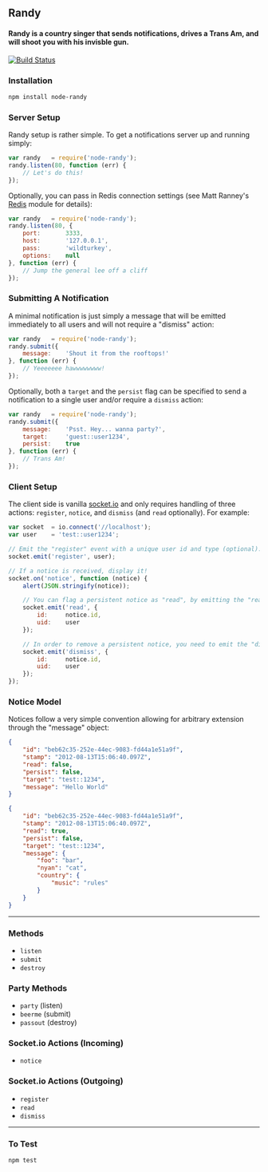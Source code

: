 ## Randy
#### Randy is a country singer that sends notifications, drives a Trans Am, and will shoot you with his invisble gun.

[![Build Status](https://secure.travis-ci.org/thisandagain/randy.png?branch=master)](http://travis-ci.org/thisandagain/randy)

### Installation
```bash
npm install node-randy
```

### Server Setup
Randy setup is rather simple. To get a notifications server up and running simply:
```javascript
var randy   = require('node-randy');
randy.listen(80, function (err) {
    // Let's do this!
});
```

Optionally, you can pass in Redis connection settings (see Matt Ranney's [Redis](https://github.com/mranney/node_redis) module for details):
```javascript
var randy   = require('node-randy');
randy.listen(80, {
    port:       3333,
    host:       '127.0.0.1',
    pass:       'wildturkey',
    options:    null
}, function (err) {
    // Jump the general lee off a cliff
});
```

### Submitting A Notification
A minimal notification is just simply a message that will be emitted immediately to all users and will not require a "dismiss" action:
```javascript
var randy   = require('node-randy');
randy.submit({
    message:    'Shout it from the rooftops!'
}, function (err) {
    // Yeeeeeee hawwwwwwww! 
});
```

Optionally, both a `target` and the `persist` flag can be specified to send a notification to a single user and/or require a `dismiss` action:
```javascript
var randy   = require('node-randy');
randy.submit({
    message:    'Psst. Hey... wanna party?',
    target:     'guest::user1234',
    persist:    true
}, function (err) {
    // Trans Am! 
});
```

### Client Setup
The client side is vanilla [socket.io](http://socket.io/) and only requires handling of three actions: `register`, `notice`, and `dismiss` (and `read` optionally). For example:

```javascript
var socket  = io.connect('//localhost');
var user    = 'test::user1234';

// Emit the "register" event with a unique user id and type (optional).
socket.emit('register', user);

// If a notice is received, display it!
socket.on('notice', function (notice) {
    alert(JSON.stringify(notice));

    // You can flag a persistent notice as "read", by emitting the "read" action
    socket.emit('read', {
        id:     notice.id,
        uid:    user
    });

    // In order to remove a persistent notice, you need to emit the "dismiss" action
    socket.emit('dismiss', {
        id:     notice.id,
        uid:    user
    });
});
```

### Notice Model
Notices follow a very simple convention allowing for arbitrary extension through the "message" object:
```json
{
    "id": "beb62c35-252e-44ec-9083-fd44a1e51a9f",
    "stamp": "2012-08-13T15:06:40.097Z",
    "read": false,
    "persist": false,
    "target": "test::1234",
    "message": "Hello World"
}
```

```json
{
    "id": "beb62c35-252e-44ec-9083-fd44a1e51a9f",
    "stamp": "2012-08-13T15:06:40.097Z",
    "read": true,
    "persist": false,
    "target": "test::1234",
    "message": {
        "foo": "bar",
        "nyan": "cat",
        "country": {
            "music": "rules"
        }
    }
}
```

---

### Methods
- `listen`
- `submit`
- `destroy`

### Party Methods
- `party` (listen)
- `beerme` (submit)
- `passout` (destroy)

### Socket.io Actions (Incoming)
- `notice`

### Socket.io Actions (Outgoing)
- `register`
- `read`
- `dismiss`

---

### To Test
```bash
npm test
```
